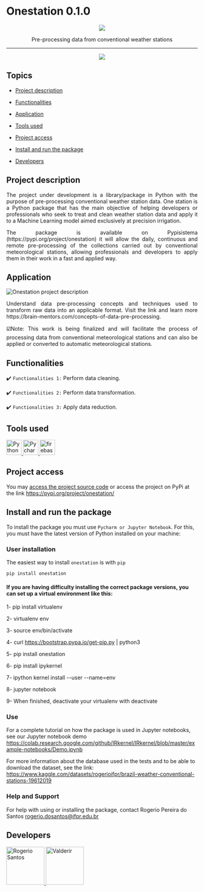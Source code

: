 # Onestation 0.1.0
<p align="center">
   <img src="http://img.shields.io/static/v1?label=STATUS&message=UNDER%20DEVELOPMENT&color=RED&style=for-the-badge" #vitrinedev/>  
</p>

<p align="center">
    Pre-processing data from conventional weather stations
</p>
                             
<hr>

<p align="center"> 
<img src= "https://user-images.githubusercontent.com/91737931/206232364-7f46bbc8-442b-4f3d-b3e1-437aa53ea692.png"/>
</p>


## Topics

- [Project description](#project-description)

- [Functionalities](#functionalities)

- [Application](#application)

- [Tools used](#tools-used)

- [Project access](#project-access)

- [Install and run the package](#install-and-run-the-package)

- [Developers](#developers)

## Project description
<p align="justify">
The project under development is a library/package in Python with the purpose of pre-processing conventional weather station data. One station is a Python package that has the main objective of helping developers or professionals who seek to treat and clean weather station data and apply it to a Machine Learning model aimed exclusively at precision irrigation.
<p align="justify">   
The package is available on Pypisistema (https://pypi.org/project/onestation) it will allow the daily, continuous and remote pre-processing of the collections carried out by conventional meteorological stations, allowing professionals and developers to apply them in their work in a fast and applied way.

## Application
 
![Onestation project description](https://user-images.githubusercontent.com/91737931/205759438-31590caa-2b14-4d01-9322-8964f96ea821.png)
</p>
<p align="justify">
Understand data pre-processing concepts and techniques used to transform raw data into an applicable format. Visit the link and learn more https://brain-mentors.com/concepts-of-data-pre-processing.
<p align="justify">
☑️Note: This work is being finalized and will facilitate the process of processing data from conventional meteorological stations and can also be applied or converted to automatic meteorological stations.

## Functionalities

:heavy_check_mark: `Functionalities 1:` Perform data cleaning.

:heavy_check_mark: `Functionalities 2:` Perform data transformation.

:heavy_check_mark: `Functionalities 3:` Apply data reduction.

###

## Tools used

<a href="https://www.python.org/" target="_blank"> <img src="https://user-images.githubusercontent.com/91737931/205761808-6584fc52-0494-41dd-ae16-8e303a314a6a.png" alt="Python" width="40" height="40"/> </a> 
<a href="https://www.jetbrains.com/pt-br/" target="_blank"> <img src="https://user-images.githubusercontent.com/91737931/205761156-27834c97-a75d-4c7a-89fe-7549f0fcc219.png" alt="Pycharm" width="40" height="40"/> </a> 
<a href="https://firebase.google.com/?hl=pt" target="_blank"> <img src="https://www.gstatic.com/mobilesdk/160503_mobilesdk/logo/2x/firebase_96dp.png" alt="firebase" width="40" height="40"/> </a>

###

## Project access

You may [access the project source code](https://github.com/rps-ifpr/station_data) or access the project on PyPi at the link https://pypi.org/project/onestation/  

## Install and run the package

To install the package you must use `Pycharm or Jupyter Notebook`. For this, you must have the latest version of Python installed on your machine:

### User installation
   
The easiest way to install `onestation` is with `pip`
   
`pip install onestation` 
   
#### If you are having difficulty installing the correct package versions, you can set up a virtual environment like this:
  
   1- pip install virtualenv
   
   2- virtualenv env
   
   3- source env/bin/activate
   
   4- curl https://bootstrap.pypa.io/get-pip.py | python3
   
   5- pip install onestation
   
   6- pip install ipykernel
   
   7- ipython kernel install --user --name=env
   
   8- jupyter notebook
   
   9- When finished, deactivate your virtualenv with deactivate 
   
### Use

For a complete tutorial on how the package is used in Jupyter notebooks, see our Jupyter notebook demo https://colab.research.google.com/github/IRkernel/IRkernel/blob/master/example-notebooks/Demo.ipynb
 
For more information about the database used in the tests and to be able to download the dataset, see the link: https://www.kaggle.com/datasets/rogerioifpr/brazil-weather-conventional-stations-19612019
   
### Help and Support
   
For help with using or installing the package, contact Rogerio Pereira do Santos <rogerio.dosantos@ifpr.edu.br>
   
## Developers
   
<a href="https://github.com/rps-ifpr">
<img src="https://user-images.githubusercontent.com/91737931/205754797-e4247c7e-ba75-43a4-bde0-94b13fb8392e.jpg" alt="Rogerio Santos" style="width:100px;height:100px;">
</a>

<a href="https://github.com/profvalderi">
<img src="https://user-images.githubusercontent.com/91737931/206235239-ca395250-8a7c-41f5-8431-c14ee6f9bb4a.png" alt="Valderir" style="width:100px;height:100px;">
</a>




